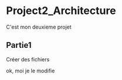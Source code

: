 # Project2_Architecture
C'est mon deuxieme projet
## Partie1
Créer des fichiers

ok, moi je le modifie
